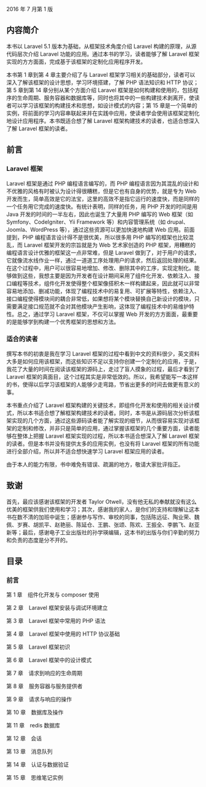 2016 年 7 月第 1 版

## 内容简介

本书以 Laravel 5.1 版本为基础，从框架技术角度介绍 Laravel 构建的原理，从源代码层次介绍 Laravel 功能的应用。通过本书的学习，读者能够了解 Laravel 框架实现的方方面面，完成基于该框架的定制化应用程序开发。

本书第 1 章到第 4 章主要介绍了与 Laravel 框架学习相关的基础部分，读者可以深入了解该框架的设计思想，学习环境搭建，了解 PHP 语法知识和 HTTP 协议；第 5 章到第 14 章分别从某个方面介绍 Laravel 框架是如何构建和使用的，包括程序的生命周期、服务容器和数据库等，同时也将其中的一些构建技术剥离开，使读者可以学习该框架的构建技术和思想，如设计模式的内容；第 15 章是一个简单的实例，将前面的学习内容串联起来并在实践中应用，使读者学会使用该框架定制化地设计应用程序。本书既适合想了解 Laravel 框架构建技术的读者，也适合想深入了解 Laravel 框架的读者。

## 前言

### Laravel 框架

Laravel 框架是通过 PHP 编程语言编写的，而 PHP 编程语言因为其混乱的设计和不优雅的风格有时被认为设计得很糟糕，但是它也有自身的优势，就是专为 Web 开发而生，简单高效是它的法宝，这里的高效不是指它运行的速度快，而是同样的一个任务用它完成的速度快。有统计表明，同样的任务，用 PHP 开发的时间是用 Java 开发的时间的一半左右，因此也诞生了大量用 PHP 编写的 Web 框架（如 Symfony、CodeIgniter、Yii Framework 等）和内容管理系统（如 drupal、Joomla、WordPress 等），通过这些资源可以更加快速地构建 Web 应用。前面提到，PHP 编程语言设计得不是很优美，所以很多用 PHP 编写的框架也比较混乱，而 Laravel 框架开发的宗旨就是为 Web 艺术家创造的 PHP 框架，用糟糕的编程语言设计优雅的框架这一点非常难，但是 Laravel 做到了，对于用户的请求，它就像流水线作业一样，通过一道道工序处理用户的请求，然后返回处理的结果。在这个过程中，用户可以很容易地增加、修改、删除其中的工序，实现定制化。能够做到这些，我想主要是因为开发者在设计期间采用了组件化开发、依赖注入、接口编程等技术，组件化开发使得整个框架像搭积木一样构建起来，因此就可以非常容易地添加、删减功能，体现了编程技术中的易复用、可扩展等特性，依赖注入、接口编程使得模块间的耦合非常低，如果想将某个模块替换自己新设计的模块，只需要满足接口规范就不会对其他模块产生影响，这体现了编程技术中的易维护特性。总之，通过学习 Laravel 框架，不仅可以掌握 Web 开发的方方面面，最重要的是能够学到构建一个优秀框架的思想和方法。

### 适合的读者

撰写本书的初衷是我在学习 Laravel 框架的过程中看到中文的资料很少，英文资料大多是如何应用该框架，而这些知识不足以支持你创建一个定制化的应用，于是，我花了大量的时间在阅读该框架的源码上，走过了盲人摸象的过程，最后才看到了 Laravel 框架的真面目，这个过程其实是非常低效的。所以，我希望能写一本这样的书，使得以后学习该框架的人能够少走弯路，节省出更多的时间去做更有意义的事。

本书重点介绍了 Laravel 框架构建的关键技术，即组件化开发和使用的相关设计模式，所以本书适合想了解框架构建技术的读者。同时，本书是从源码层次分析该框架实现的几个方面，通过这些源码读者能了解实现的细节，从而很容易实现对该框架的定制和修改，并非只是简单的应用，通过掌握该框架的几个重要方面，读者能够在整体上把握 Laravel 框架实现的过程，所以本书适合想深入了解 Laravel 框架的读者。但是本书并没有提供太多的应用实例，也没有将 Laravel 框架的所有功能进行全部介绍，所以并不适合想快速学习 Laravel 框架应用的读者。

由于本人的能力有限，书中难免有错误、疏漏的地方，敬请大家批评指正。

## 致谢

首先，最应该感谢该框架的开发者 Taylor Otwell，没有他无私的奉献就没有这么优美的框架供我们使用和学习；其次，感谢我的家人，是你们的支持和理解让这本书在数不清的加班中诞生；感谢参与写作、审校的同事，包括陈远征、陶业荣、魏佩、岁赛、胡凯平、赵艳丽、陈延仓、王鹏、张颂、陈欢、王振全、李鹏飞、赵亚新等；最后，感谢电子工业出版社的孙学瑛编辑，这本书的出版与你们辛勤的努力和负责的态度是分不开的。

## 目录

### 前言

第 1 章　组件化开发与 composer 使用

第 2 章　Laravel 框架安装与调试环境建立

第 3 章　Laravel 框架中常用的 PHP 语法

第 4 章　Laravel 框架中使用的 HTTP 协议基础

第 5 章　Laravel 框架初识

第 6 章　Laravel 框架中的设计模式

第 7 章　请求到响应的生命周期

第 8 章　服务容器与服务提供者

第 9 章　请求与响应的操作

第 10 章　数据库及操作

第 11 章　redis 数据库

第 12 章　会话

第 13 章　消息队列

第 14 章　认证与数据验证

第 15 章　思维笔记实例

